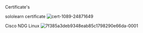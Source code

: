 Certificate's

sololearn certificate
![cert-1089-24871649](https://user-images.githubusercontent.com/46933088/152669574-646277ce-c429-4750-a431-7fa86ce7b479.jpg)

Cisco NDG Linux
![7f385a3deb9348eab85c1798290e66da-0001](https://user-images.githubusercontent.com/46933088/152669693-37ccf0fa-961c-43c7-a784-e333ba10d8db.jpg)

